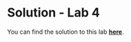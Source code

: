 # Solution - Lab 4

You can find the solution to this lab **[here](../zips/donationweb-4.0.solution.zip)**.